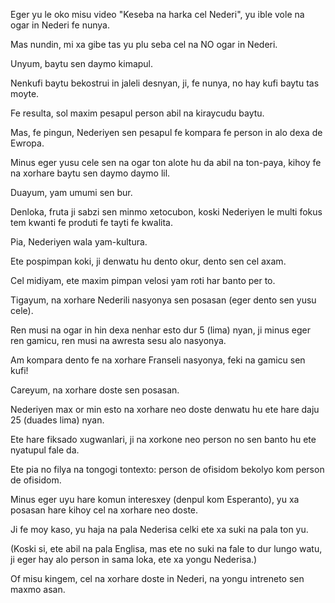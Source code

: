 Eger yu le oko misu video "Keseba na harka cel Nederi", yu ible vole na ogar in Nederi fe nunya.

Mas nundin, mi xa gibe tas yu plu seba cel na NO ogar in Nederi.

Unyum, baytu sen daymo kimapul.

Nenkufi baytu bekostrui in jaleli desnyan, ji, fe nunya, no hay kufi baytu tas moyte.

Fe resulta, sol maxim pesapul person abil na kiraycudu baytu.

Mas, fe pingun, Nederiyen sen pesapul fe kompara fe person in alo dexa de Ewropa.

Minus eger yusu cele sen na ogar ton alote hu da abil na ton-paya, kihoy fe na xorhare baytu sen daymo daymo lil.

Duayum, yam umumi sen bur.

Denloka, fruta ji sabzi sen minmo xetocubon, koski Nederiyen le multi fokus tem kwanti fe produti fe tayti fe kwalita.  

Pia, Nederiyen wala yam-kultura.

Ete pospimpan koki, ji denwatu hu dento okur, dento sen cel axam.

Cel midiyam, ete maxim pimpan velosi yam roti har banto per to.

Tigayum, na xorhare Nederili nasyonya sen posasan (eger dento sen yusu cele).

Ren musi na ogar in hin dexa nenhar esto dur 5 (lima) nyan, ji minus eger ren gamicu, ren musi na awresta sesu alo nasyonya.

Am kompara dento fe na xorhare Franseli nasyonya, feki na gamicu sen kufi!

Careyum, na xorhare doste sen posasan.

Nederiyen max or min esto na xorhare neo doste denwatu hu ete hare daju 25 (duades lima) nyan.

Ete hare fiksado xugwanlari, ji na xorkone neo person no sen banto hu ete nyatupul fale da.

Ete pia no filya na tongogi tontexto: person de ofisidom bekolyo kom person de ofisidom.

Minus eger uyu hare komun interesxey (denpul kom Esperanto), yu xa posasan hare kihoy cel na xorhare neo doste.

Ji fe moy kaso, yu haja na pala Nederisa celki ete xa suki na pala ton yu.

(Koski si, ete abil na pala Englisa, mas ete no suki na fale to dur lungo watu, ji eger hay alo person in sama loka, ete xa yongu Nederisa.)

Of misu kingem, cel na xorhare doste in Nederi, na yongu intreneto sen maxmo asan.
